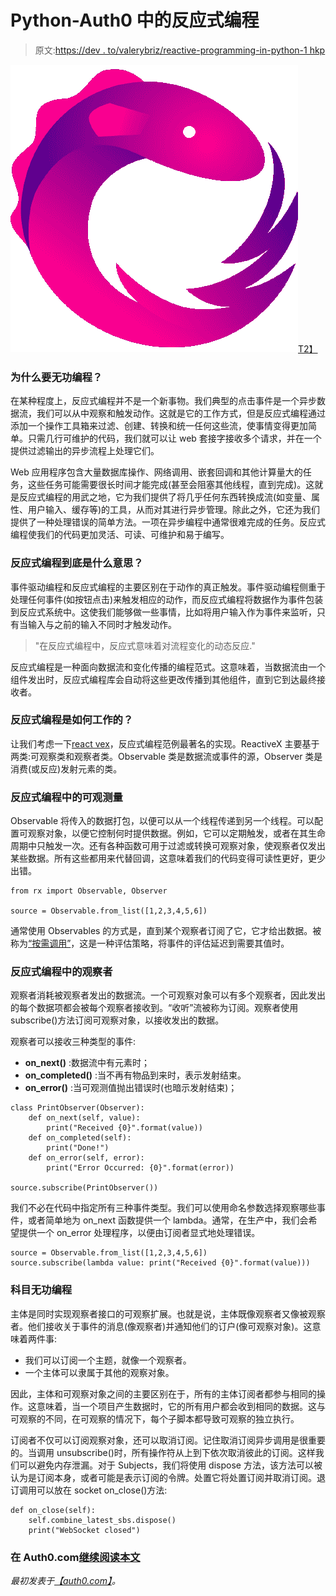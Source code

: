 # Python-Auth0 中的反应式编程

> 原文:[https://dev . to/valerybriz/reactive-programming-in-python-1 hkp](https://dev.to/valerybriz/reactive-programming-in-python-1hkp)

[![](img/ab7f3ded75cbd4cedb0bca28b92d9d14.png)T2】](https://res.cloudinary.com/practicaldev/image/fetch/s--W2km4y49--/c_limit%2Cf_auto%2Cfl_progressive%2Cq_auto%2Cw_880/https://cdn-images-1.medium.com/max/460/1%2AP4nLyOPjf0MmVt-YEjKxyw.png)

### 为什么要无功编程？

在某种程度上，反应式编程并不是一个新事物。我们典型的点击事件是一个异步数据流，我们可以从中观察和触发动作。这就是它的工作方式，但是反应式编程通过添加一个操作工具箱来过滤、创建、转换和统一任何这些流，使事情变得更加简单。只需几行可维护的代码，我们就可以让 web 套接字接收多个请求，并在一个提供过滤输出的异步流程上处理它们。

Web 应用程序包含大量数据库操作、网络调用、嵌套回调和其他计算量大的任务，这些任务可能需要很长时间才能完成(甚至会阻塞其他线程，直到完成)。这就是反应式编程的用武之地，它为我们提供了将几乎任何东西转换成流(如变量、属性、用户输入、缓存等)的工具，从而对其进行异步管理。除此之外，它还为我们提供了一种处理错误的简单方法。一项在异步编程中通常很难完成的任务。反应式编程使我们的代码更加灵活、可读、可维护和易于编写。

### 反应式编程到底是什么意思？

事件驱动编程和反应式编程的主要区别在于动作的真正触发。事件驱动编程侧重于处理任何事件(如按钮点击)来触发相应的动作，而反应式编程将数据作为事件包装到反应式系统中。这使我们能够做一些事情，比如将用户输入作为事件来监听，只有当输入与之前的输入不同时才触发动作。

> "在反应式编程中，反应式意味着对流程变化的动态反应."

反应式编程是一种面向数据流和变化传播的编程范式。这意味着，当数据流由一个组件发出时，反应式编程库会自动将这些更改传播到其他组件，直到它到达最终接收者。

### 反应式编程是如何工作的？

让我们考虑一下[react vex](http://reactivex.io/)，反应式编程范例最著名的实现。ReactiveX 主要基于两类:可观察类和观察者类。Observable 类是数据流或事件的源，Observer 类是消费(或反应)发射元素的类。

### 反应式编程中的可观测量

Observable 将传入的数据打包，以便可以从一个线程传递到另一个线程。可以配置可观察对象，以便它控制何时提供数据。例如，它可以定期触发，或者在其生命周期中只触发一次。还有各种函数可用于过滤或转换可观察对象，使观察者仅发出某些数据。所有这些都用来代替回调，这意味着我们的代码变得可读性更好，更少出错。

```
from rx import Observable, Observer 

source = Observable.from_list([1,2,3,4,5,6]) 
```

通常使用 Observables 的方式是，直到某个观察者订阅了它，它才给出数据。被称为[“按需调用”](https://en.wikipedia.org/wiki/Evaluation_strategy#Call_by_need)，这是一种评估策略，将事件的评估延迟到需要其值时。

### 反应式编程中的观察者

观察者消耗被观察者发出的数据流。一个可观察对象可以有多个观察者，因此发出的每个数据项都会被每个观察者接收到。“收听”流被称为订阅。观察者使用 subscribe()方法订阅可观察对象，以接收发出的数据。

观察者可以接收三种类型的事件:

*   **on_next()** :数据流中有元素时；
*   **on_completed()** :当不再有物品到来时，表示发射结束。
*   **on_error()** :当可观测值抛出错误时(也暗示发射结束)；

```
class PrintObserver(Observer): 
    def on_next(self, value): 
        print("Received {0}".format(value)) 
    def on_completed(self):     
        print("Done!") 
    def on_error(self, error): 
        print("Error Occurred: {0}".format(error)) 

source.subscribe(PrintObserver()) 
```

我们不必在代码中指定所有三种事件类型。我们可以使用命名参数选择观察哪些事件，或者简单地为 on_next 函数提供一个 lambda。通常，在生产中，我们会希望提供一个 on_error 处理程序，以便由订阅者显式地处理错误。

```
source = Observable.from_list([1,2,3,4,5,6]) 
source.subscribe(lambda value: print("Received {0}".format(value))) 
```

### 科目无功编程

主体是同时实现观察者接口的可观察扩展。也就是说，主体既像观察者又像被观察者。他们接收关于事件的消息(像观察者)并通知他们的订户(像可观察对象)。这意味着两件事:

*   我们可以订阅一个主题，就像一个观察者。
*   一个主体可以隶属于其他的观察对象。

因此，主体和可观察对象之间的主要区别在于，所有的主体订阅者都参与相同的操作。这意味着，当一个项目产生数据时，它的所有用户都会收到相同的数据。这与可观察的不同，在可观察的情况下，每个子脚本都导致可观察的独立执行。

订阅者不仅可以订阅观察对象，还可以取消订阅。记住取消订阅异步调用是很重要的。当调用 unsubscribe()时，所有操作符从上到下依次取消彼此的订阅。这样我们可以避免内存泄漏。对于 Subjects，我们将使用 dispose 方法，该方法可以被认为是订阅本身，或者可能是表示订阅的令牌。处置它将处置订阅并取消订阅。退订调用可以放在 socket on_close()方法:

```
def on_close(self): 
    self.combine_latest_sbs.dispose() 
    print("WebSocket closed") 
```

### 在 Auth0.com[继续阅读本文](https://auth0.com/blog/reactive-programming-in-python/)

*最初发表于*[*【auth0.com】*](https://auth0.com/blog/reactive-programming-in-python/)*。*